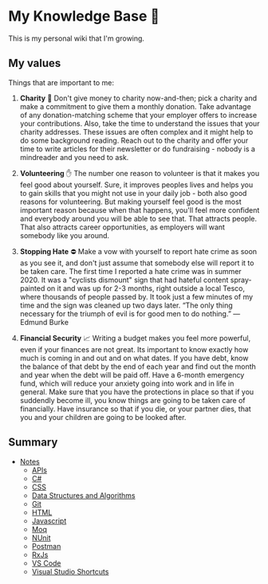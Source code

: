 # My Knowledge Base 🌿

This is my personal wiki that I'm growing.

## My values

Things that are important to me:

1. **Charity** 💸 Don't give money to charity now-and-then; pick a charity and make a commitment to give them a monthly donation. Take advantage of any donation-matching scheme that your employer offers to increase your contributions. Also, take the time to understand the issues that your charity addresses. These issues are often complex and it might help to do some background reading. Reach out to the charity and offer your time to write articles for their newsletter or do fundraising - nobody is a mindreader and you need to ask.

2. **Volunteering** ✋ The number one reason to volunteer is that it makes you feel good about yourself. Sure, it improves peoples lives and helps you to gain skills that you might not use in your daily job - both also good reasons for volunteering. But making yourself feel good is the most important reason because when that happens, you'll feel more confident and everybody around you will be able to see that. That attracts people. That also attracts career opportunities, as employers will want somebody like you around.

3. **Stopping Hate** ⛔️ Make a vow with yourself to report hate crime as soon as you see it, and don't just assume that somebody else will report it to be taken care. The first time I reported a hate crime was in summer 2020. It was a "cyclists dismount" sign that had hateful content spray-painted on it and was up for 2-3 months, right outside a local Tesco, where thousands of people passed by. It took just a few minutes of my time and the sign was cleaned up two days later. “The only thing necessary for the triumph of evil is for good men to do nothing.” ― Edmund Burke

4. **Financial Security** 📈 Writing a budget makes you feel more powerful, even if your finances are not great. Its important to know exactly how much is coming in and out and on what dates. If you have debt, know the balance of that debt by the end of each year and find out the month and year when the debt will be paid off. Have a 6-month emergency fund, which will reduce your anxiety going into work and in life in general. Make sure that you have the protections in place so that if you suddendly become ill, you know things are going to be taken care of financially. Have insurance so that if you die, or your partner dies, that you and your children are going to be looked after. 


## Summary

- [Notes](georgemarklow/index.md)
  - [APIs](georgemarklow/api/index.md)
  - [C#](georgemarklow/c-sharp/index.md)
  - [CSS](georgemarklow/css/index.md)
  - [Data Structures and Algorithms](georgemarklow/data-structures-and-algorithms/index.md)
  - [Git](georgemarklow/git/index.md)
  - [HTML](georgemarklow/html/index.md)
  - [Javascript](georgemarklow/javascript/index.md)
  - [Moq](georgemarklow/moq/index.md)
  - [NUnit](georgemarklow/nunit/index.md)
  - [Postman](georgemarklow/postman/index.md)
  - [RxJs](georgemarklow/rxjs/index.md)
  - [VS Code](georgemarklow/vs-code/index.md)
  - [Visual Studio Shortcuts](georgemarklow/visual-studio-shortcuts/index.md)
